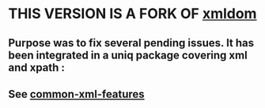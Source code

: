 # THIS VERSION IS A FORK OF [xmldom](https://github.com/jindw/xmldom)
## Purpose was to fix several pending issues. It has been integrated in a uniq package covering xml and xpath :
## See [common-xml-features](https://www.npmjs.com/package/common-xml-features)

